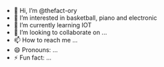 - 👋 Hi, I’m @thefact-ory
- 👀 I’m interested in basketball, piano and electronic
- 🌱 I’m currently learning IOT
- 💞️ I’m looking to collaborate on ...
- 📫 How to reach me ...
- 😄 Pronouns: ...
- ⚡ Fun fact: ...

<!---
thefact-ory/thefact-ory is a ✨ special ✨ repository because its `README.md` (this file) appears on your GitHub profile.
You can click the Preview link to take a look at your changes.
--->

